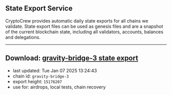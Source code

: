 ## State Export Service
CryptoCrew provides automatic daily state exports for all chains we validate. State export files can be used as genesis files and are a snapshot of the current blockchain state, including all validators, accounts, balances and delegations.

---
**Download: [gravity-bridge-3 state export](https://dl-eu2.ccvalidators.com/SERVICE/gravitybridge/gravity-bridge-3_export_15176207.json)**
---

- last updated: Tue Jan 07 2025 13:24:43
- chain id: `gravity-bridge-3`
- export height: `15176207`
- use for: airdrops, local tests, chain recovery
